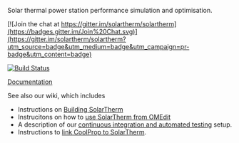 Solar thermal power station performance simulation and optimisation.

[![Join the chat at https://gitter.im/solartherm/solartherm](https://badges.gitter.im/Join%20Chat.svg)](https://gitter.im/solartherm/solartherm?utm_source=badge&utm_medium=badge&utm_campaign=pr-badge&utm_content=badge)

[![Build Status](https://travis-ci.org/SolarTherm/SolarTherm.svg)](https://travis-ci.org/SolarTherm/SolarTherm)

[Documentation](http://solartherm.readthedocs.org/en/latest/)

See also our wiki, which includes
* Instructions on [Building SolarTherm](https://github.com/SolarTherm/SolarTherm/wiki/Building-SolarTherm)
* Instrucitons on how to [use SolarTherm from OMEdit](https://github.com/SolarTherm/SolarTherm/wiki/Running-SolarTherm-via-OMEdit)
* A description of our [continuous integration and automated testing](https://github.com/SolarTherm/SolarTherm/wiki/Automated-testing-of-SolarTherm-code) setup.
* Instructions to [link CoolProp to SolarTherm](https://github.com/SolarTherm/SolarTherm/wiki/Integration-with-CoolProp).
